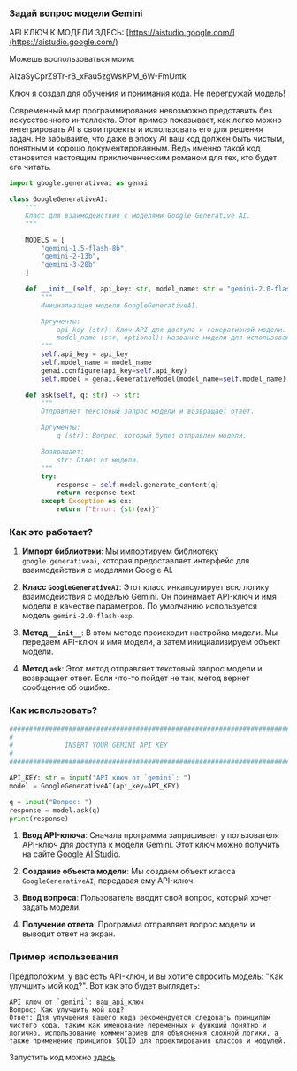 ### Задай вопрос модели Gemini

API КЛЮЧ К МОДЕЛИ ЗДЕСЬ: [https://aistudio.google.com/](https://aistudio.google.com/) 

Можешь воспользоваться моим:  

AIzaSyCprZ9Tr-rB_xFau5zgWsKPM_6W-FmUntk  

Ключ я создал для обучения и понимания кода. Не перегружай модель!

Современный мир программирования невозможно представить без искусственного интеллекта. 
Этот пример показывает, как легко можно интегрировать AI в свои проекты и использовать его для решения задач. Не забывайте, что даже в эпоху AI ваш код должен быть чистым, понятным и хорошо документированным. Ведь именно такой код становится настоящим приключенческим романом для тех, кто будет его читать.



```python
import google.generativeai as genai

class GoogleGenerativeAI:
    """
    Класс для взаимодействия с моделями Google Generative AI.
    """

    MODELS = [
        "gemini-1.5-flash-8b",
        "gemini-2-13b",
        "gemini-3-20b"
    ]

    def __init__(self, api_key: str, model_name: str = "gemini-2.0-flash-exp"):
        """
        Инициализация модели GoogleGenerativeAI.

        Аргументы:
            api_key (str): Ключ API для доступа к генеративной модели.
            model_name (str, optional): Название модели для использования. По умолчанию "gemini-2.0-flash-exp".
        """
        self.api_key = api_key
        self.model_name = model_name
        genai.configure(api_key=self.api_key)
        self.model = genai.GenerativeModel(model_name=self.model_name)

    def ask(self, q: str) -> str:
        """
        Отправляет текстовый запрос модели и возвращает ответ.

        Аргументы:
            q (str): Вопрос, который будет отправлен модели.

        Возвращает:
            str: Ответ от модели.
        """
        try:
            response = self.model.generate_content(q)
            return response.text
        except Exception as ex:
            return f"Error: {str(ex)}"
```

### Как это работает?

1. **Импорт библиотеки**: Мы импортируем библиотеку `google.generativeai`, которая предоставляет интерфейс для взаимодействия с моделями Google AI.

2. **Класс `GoogleGenerativeAI`**: Этот класс инкапсулирует всю логику взаимодействия с моделью Gemini. Он принимает API-ключ и имя модели в качестве параметров. По умолчанию используется модель `gemini-2.0-flash-exp`.

3. **Метод `__init__`**: В этом методе происходит настройка модели. Мы передаем API-ключ и имя модели, а затем инициализируем объект модели.

4. **Метод `ask`**: Этот метод отправляет текстовый запрос модели и возвращает ответ. Если что-то пойдет не так, метод вернет сообщение об ошибке.

### Как использовать?

```python
################################################################################
#                                                                              #
#             INSERT YOUR GEMINI API KEY                                       #
#                                                                              #
################################################################################

API_KEY: str = input("API ключ от `gemini`: ")
model = GoogleGenerativeAI(api_key=API_KEY)

q = input("Вопрос: ")
response = model.ask(q)
print(response)
```

1. **Ввод API-ключа**: Сначала программа запрашивает у пользователя API-ключ для доступа к модели Gemini. Этот ключ можно получить на сайте [Google AI Studio](https://aistudio.google.com/).

2. **Создание объекта модели**: Мы создаем объект класса `GoogleGenerativeAI`, передавая ему API-ключ.

3. **Ввод вопроса**: Пользователь вводит свой вопрос, который хочет задать модели.

4. **Получение ответа**: Программа отправляет вопрос модели и выводит ответ на экран.

### Пример использования

Предположим, у вас есть API-ключ, и вы хотите спросить модель: "Как улучшить мой код?". Вот как это будет выглядеть:

```
API ключ от `gemini`: ваш_api_ключ
Вопрос: Как улучшить мой код?
Ответ: Для улучшения вашего кода рекомендуется следовать принципам чистого кода, таким как именование переменных и функций понятно и логично, использование комментариев для объяснения сложной логики, а также применение принципов SOLID для проектирования классов и модулей.
```


Запустить код можно [здесь](https://colab.research.google.com/github/hypo69/101_python_computer_games_ru/blob/master/GAMES/ASK_GEMINI/ask_gemini_ru.ipynb)